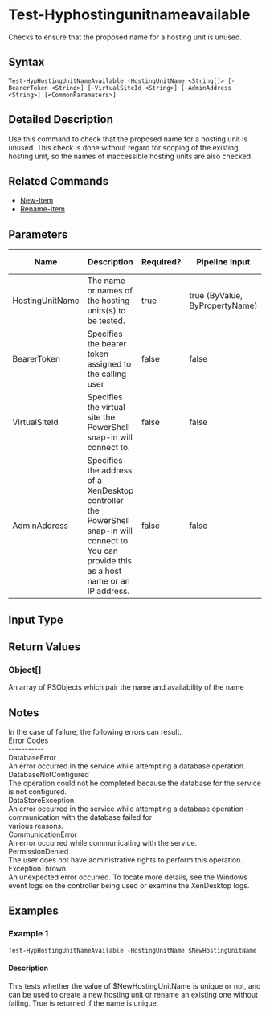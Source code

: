 ﻿
# Test-Hyphostingunitnameavailable
Checks to ensure that the proposed name for a hosting unit is unused.
## Syntax
```
Test-HypHostingUnitNameAvailable -HostingUnitName <String[]> [-BearerToken <String>] [-VirtualSiteId <String>] [-AdminAddress <String>] [<CommonParameters>]
```
## Detailed Description
Use this command to check that the proposed name for a hosting unit is unused. This check is done without regard for scoping of the existing hosting unit, so the names of inaccessible hosting units are also checked.


## Related Commands

* [New-Item](../New-Item/)
* [Rename-Item](../Rename-Item/)
## Parameters
| Name   | Description | Required? | Pipeline Input | Default Value |
| --- | --- | --- | --- | --- |
| HostingUnitName | The name or names of the hosting units(s) to be tested. | true | true (ByValue, ByPropertyName) |  |
| BearerToken | Specifies the bearer token assigned to the calling user | false | false |  |
| VirtualSiteId | Specifies the virtual site the PowerShell snap-in will connect to. | false | false |  |
| AdminAddress | Specifies the address of a XenDesktop controller the PowerShell snap-in will connect to. You can provide this as a host name or an IP address. | false | false | Localhost. Once a value is provided by any cmdlet, this value becomes the default. |

## Input Type

### 

## Return Values

### Object\[\]
An array of PSObjects which pair the name and availability of the name
## Notes
In the case of failure, the following errors can result.<br>    Error Codes<br>    -----------<br>    DatabaseError<br>    An error occurred in the service while attempting a database operation.<br>    DatabaseNotConfigured<br>    The operation could not be completed because the database for the service is not configured.<br>    DataStoreException<br>    An error occurred in the service while attempting a database operation - communication with the database failed for<br>    various reasons.<br>    CommunicationError<br>    An error occurred while communicating with the service.<br>    PermissionDenied<br>    The user does not have administrative rights to perform this operation.<br>    ExceptionThrown<br>    An unexpected error occurred.  To locate more details, see the Windows event logs on the controller being used or examine the XenDesktop logs.
## Examples

### Example 1
```
Test-HypHostingUnitNameAvailable -HostingUnitName $NewHostingUnitName
```
#### Description
This tests whether the value of \$NewHostingUnitName is unique or not, and can be used to create a new hosting unit or rename an existing one without failing. True is returned if the name is unique.
